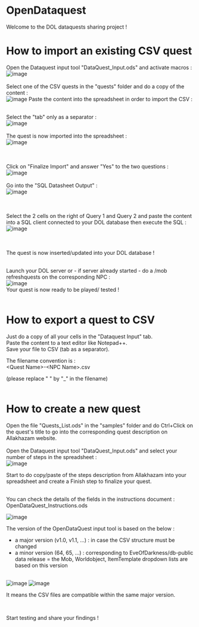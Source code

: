 # OpenDataquest
Welcome to the DOL dataquests sharing project !

# How to import an existing CSV quest  
Open the Dataquest input tool "DataQuest_Input.ods" and activate macros : <br>
![image](https://github.com/DigitalBox98/OpenDataquest/assets/57635141/d30d4ba8-a62d-48c9-9570-c75f327b5ee3)
<br><br>
Select one of the CSV quests in the "quests" folder and do a copy of the content :<br>
![image](https://github.com/DigitalBox98/OpenDataquest/assets/57635141/b871bb1a-df0e-44d2-932a-869e556dcdca)
Paste the content into the spreadsheet in order to import the CSV : <br><br>

Select the "tab" only as a separator : <br>
![image](https://github.com/DigitalBox98/OpenDataquest/assets/57635141/4b0a1c8e-9e75-46ce-b8af-13698dd102ca)
<br><br>
The quest is now imported into the spreadsheet : <br>
![image](https://github.com/DigitalBox98/OpenDataquest/assets/57635141/e20470fe-23a7-4a71-8a74-e90b605af590)

<br><br>
Click on "Finalize Import" and answer "Yes" to the two questions :<br>
![image](https://github.com/DigitalBox98/OpenDataquest/assets/57635141/e1e47c9e-d7b9-4a5d-af05-73e3c56a4553)
<br><br>
Go into the "SQL Datasheet Output" :<br>
![image](https://github.com/DigitalBox98/OpenDataquest/assets/57635141/31c5606c-2606-4b52-a3b2-24eb44a585a9)

<br><br>
Select the 2 cells on the right of Query 1 and Query 2 and paste the content into a SQL client connected to your DOL database then execute the SQL : <br>
![image](https://github.com/DigitalBox98/OpenDataquest/assets/57635141/53b26f8e-10a0-4ca5-854c-c76350417b38)

<br><br>
The quest is now inserted/updated into your DOL database !<br><br>

Launch your DOL server or - if server already started - do a /mob refreshquests on the corresponding NPC :<br>
![image](https://github.com/DigitalBox98/OpenDataquest/assets/57635141/363b5bd5-ea83-465d-b575-abadc4b42e8b)
<br>
Your quest is now ready to be played/ tested !
<br><br>


# How to export a quest to CSV 

Just do a copy of all your cells in the "Dataquest Input" tab.<br>
Paste the content to a text editor like Notepad++.<br>
Save your file to CSV (tab as a separator).<br>

The filename convention is :<br>
&lt;Quest Name&gt;-&lt;NPC Name&gt;.csv  <br>

(please replace " " by "_" in the filename) <br><br>


# How to create a new quest 

Open the file "Quests_List.ods" in the "samples" folder and do Ctrl+Click on the quest's title to go into the corresponding quest description on Allakhazam website.
<br><br>
Open the Dataquest input tool "DataQuest_Input.ods" and select your number of steps in the spreadsheet : <br>
![image](https://github.com/DigitalBox98/OpenDataquest/assets/57635141/feeee5b3-2e48-4a79-8802-8a3fcd45d5ae)

Start to do copy/paste of the steps description from Allakhazam into your spreadsheet and create a Finish step to finalize your quest.<br><br>

You can check the details of the fields in the instructions document : OpenDataQuest_Instructions.ods

![image](https://github.com/DigitalBox98/OpenDataquest/assets/57635141/2f522b7b-b3ab-47a8-a4e4-2558714a816c)


The version of the OpenDataQuest input tool is based on the below :<br>
- a major version (v1.0, v1.1, ...) : in case the CSV structure must be changed<br>
- a minor version (64, 65, ...) : corresponding to EveOfDarkness/db-public data release  = the Mob, Worldobject, ItemTemplate dropdown lists are based on this version<br><br>

![image](https://github.com/DigitalBox98/OpenDataquest/assets/57635141/c18ea369-56af-4945-aaa7-8f5aeb8a1a99)
![image](https://github.com/DigitalBox98/OpenDataquest/assets/57635141/98767f1c-c6bb-434c-858a-938ef330ef77)

It means the CSV files are compatible within the same major version.<br>

<br>

Start testing and share your findings !







